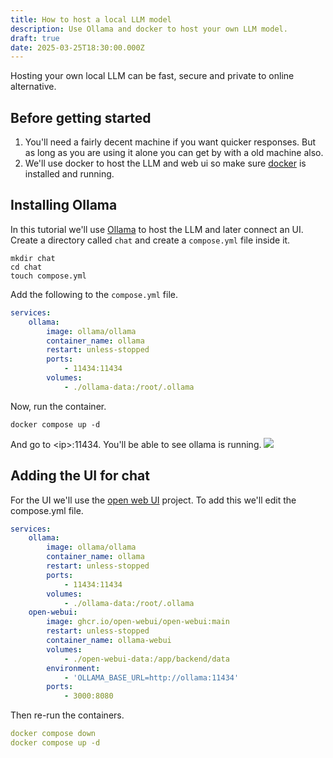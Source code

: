 ```yaml
---
title: How to host a local LLM model
description: Use Ollama and docker to host your own LLM model.
draft: true
date: 2025-03-25T18:30:00.000Z
---
```


Hosting your own local LLM can be fast, secure and private to online alternative.

## Before getting started

1. You'll need a fairly decent machine if you want quicker responses. But as long as you are using it alone you can get by with a old machine also.
2. We'll use docker to host the LLM and web ui so make sure [docker](https://docs.docker.com/engine/install/) is installed and running.

## Installing Ollama

In this tutorial we'll use [Ollama](https://ollama.com) to host the LLM and later connect an UI. Create a directory called `chat` and create a `compose.yml` file inside it.

```shell
mkdir chat
cd chat
touch compose.yml
```

Add the following to the `compose.yml` file.

```yaml
services:
    ollama:
        image: ollama/ollama
        container_name: ollama
        restart: unless-stopped
        ports:
            - 11434:11434
        volumes:
            - ./ollama-data:/root/.ollama
```

Now, run the container.

```shell
docker compose up -d
```

And go to \<ip>:11434. You'll be able to see ollama is running. ![](/local-llm/1.webp)

## Adding the UI for chat

For the UI we'll use the [open web UI](https://github.com/open-webui/open-webui) project. To add this we'll edit the compose.yml file.

```yaml
services:
    ollama:
        image: ollama/ollama
        container_name: ollama
        restart: unless-stopped
        ports:
            - 11434:11434
        volumes:
            - ./ollama-data:/root/.ollama
    open-webui:
        image: ghcr.io/open-webui/open-webui:main
        restart: unless-stopped
        container_name: ollama-webui
        volumes:
            - ./open-webui-data:/app/backend/data
        environment:
            - 'OLLAMA_BASE_URL=http://ollama:11434'
        ports:
            - 3000:8080
```

Then re-run the containers.

```yaml
docker compose down
docker compose up -d
```
